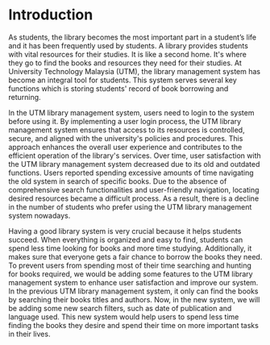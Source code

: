 # Introduction

As students, the library becomes the most important part in a student’s life and it has been frequently used by students. A library provides students with vital resources for their studies. It is like a second home. It's where they go to find the books and resources they need for their studies. At University Technology Malaysia (UTM), the library management system has become an integral tool for students. This system serves several key functions which is storing students' record of book borrowing and returning.

In the UTM library management system, users need to login to the system before using it. By implementing a user login process, the UTM library management system ensures that access to its resources is controlled, secure, and aligned with the university's policies and procedures. This approach enhances the overall user experience and contributes to the efficient operation of the library's services.
Over time, user satisfaction with the UTM library management system decreased due to its old and outdated functions. Users reported spending excessive amounts of time navigating the old system in search of specific books. Due to the absence of comprehensive search functionalities and user-friendly navigation, locating desired resources became a difficult process. As a result, there is a decline in the number of students who prefer using the UTM library management system nowadays.

Having a good library system is very crucial because it helps students succeed. When everything is organized and easy to find, students can spend less time looking for books and more time studying. Additionally, it makes sure that everyone gets a fair chance to borrow the books they need. To prevent users from spending most of their time searching and hunting for books required, we would be adding some features to the UTM library management system to enhance user satisfaction and improve our system. In the previous UTM library management system, it only can find the books by searching their books titles and authors. Now, in the new system, we will be adding some new search filters, such as date of publication and language used. This new system would help users to spend less time finding the books they desire and spend their time on more important tasks in their lives.
